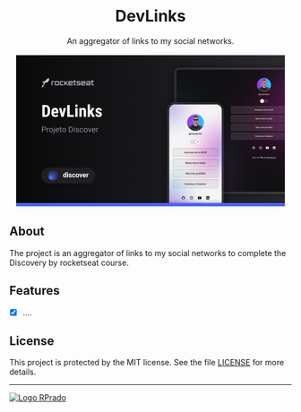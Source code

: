 <br>

<div align="center">
    <h1>
      DevLinks
    </h1>
    An aggregator of links to my social networks.
</div>

<br>
<div align="center">

<img src=".github/cover-readme.png" alt="print" width="480">

</div>

## About

The project is an aggregator of links to my social networks to complete the Discovery by rocketseat course.

## Features

- [x] ....

## License

This project is protected by the MIT license. See the file [LICENSE](/LICENSE) for more details.

---

[<img alt="Logo RPrado" src="https://avatars.githubusercontent.com/u/87092922" width="40" />](http://rprado.design)
